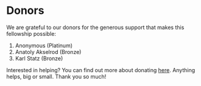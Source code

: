 # Donors

We are grateful to our donors for the generous support that makes this fellowship possible:

1. Anonymous (Platinum)
2. Anatoly Akselrod (Bronze)
3. Karl Statz (Bronze)

Interested in helping? You can find out more about donating <a href="https://computingconnections.org/support">here</a>. Anything helps, big or small. Thank you so much!
